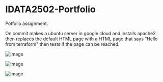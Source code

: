 # IDATA2502-Portfolio

Potfolio assignment.

On commit makes a ubuntu server in google cloud and installs apache2 then replaces the default HTML page with a HTML page that says "Hello from terraform" then tests if the page can be reached. 


![image](https://github.com/Kim3n/PortfolioAssignmentIDATA2502/assets/71408597/792f3b73-d80a-4633-b023-8ca2cc2942f7)

![image](https://github.com/Kim3n/PortfolioAssignmentIDATA2502/assets/71408597/f050e596-34be-4fe7-af87-6cdf0cf8efa6)

![image](https://github.com/Kim3n/PortfolioAssignmentIDATA2502/assets/71408597/cc6c8859-84a4-4659-a5d2-6d3ccdfb545d)

